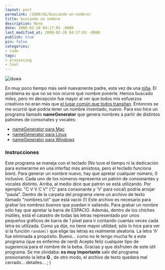 ```yaml
---
layout: post
permalink: /2008/02/buscando-un-nombre/
title: buscando un nombre
description: None
date: 2008-02-28 04:17:03 -0000
last_modified_at: 2008-02-28 04:17:03 -0000
publish: true
pin: false
categories:
- code
tags:
- processing
- tool
---
```

![duwa](http://herbertspencer.net/wp-content/uploads/2008/02/duwa1.gif)

En muy poco tiempo más seré nuevamente padre, esta vez de una [niña](http://www.flickr.com/photos/herbert-spencer/2233829830/ "ecografía 3D de la nena"). El problema es que no se nos ocurre qué nombre ponerle. Hemos buscado miles, pero mi decepción fue mayor al ver que todos mis esfuerzos creativos no eran más que [el lugar común que todos transitan](http://www.registrocivil.cl/Servicios/Estadisticas/Archivos/NombresComunes/Nombres_Annos.htm "Estadísticas del Registro Civil para los nombres más comunes en Chile"). Entonces se me ocurrió que podría tener un nombre inventado, nuevo. Para eso hice un programa llamado **nameGenerator** que genera nombres a partir de distintos patrones de consonates y vocales:

* [nameGenerator para Mac](http://herbertspencer.net/wp-content/uploads/2008/02/namegeneratormacosx1.zip "nameGenerator para Mac")
* [nameGenerator para Linux](http://herbertspencer.net/wp-content/uploads/2008/02/namegeneratorlinux1.zip "NameGenerator para Linux")
* [nameGenerator para Windows](http://herbertspencer.net/wp-content/uploads/2008/02/namegeneratorwindows1.zip "NameGenerator para Windows")

### Instrucciones

Este programa se maneja con el teclado (No tuve el tiempo ni la dedicación para esmerarme en una interfaz más amistosa, pero el teclado funciona bien). Para generar un nombre nuevo, hay que apretar cualquier número, 0 inclusive. Cada uno de los números representa un patrón de consonantes y vocales distinto. Arriba, al medio dice que patrón se está utilizando. Por ejemplo: "C V V C V" ('C' para consonante y 'V' para vocal) podría arrojar "paula". Dentro de la carpeta del programa viene un archivo de texto llamado "nombres.txt" que está vacío (!) Este archivo es necesario para grabar los _nombres buenos_ que puedan ir saliendo. Para grabar un nombre sólo hay que apretar la barra de ESPACIO. Además, dentro de los chiches inútiles, está el catastro de todas las letras representado por unos pequeños gráficos de barra de 1 pixel para ir contando cuantas veces cada letra es utilizada. Como ya dije, no tiene mayor utilidad; sólo lo hice para ver si la función `random()` que elige las letras es realmente aleatoria. La letra 'ñ' fue eliminada a propósito. Bueno... como no le tengo mucha fe a este programa (que es enfermo de nerd) Acepto feliz cualquier tipo de sugerencia para el nombre de la beba. Gracias y que disfruten de este útil programa. Se me olvidaba: **es muy importante** salir del programa presionando la letra **Q** , de otro modo, el archivo de texto quedará mal cerrado... detalles... ; )
